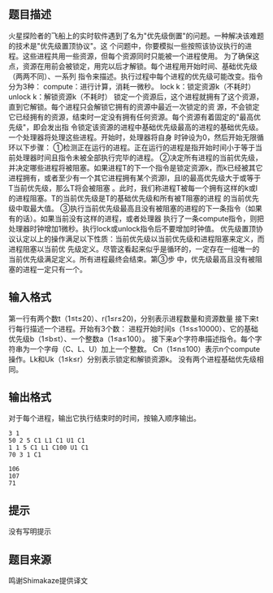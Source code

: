 


## 题目描述
火星探险者的飞船上的实时软件遇到了名为"优先级倒置"的问题。一种解决该难题的技术是"优先级置顶协议"。这
个问题中，你要模拟一些按照该协议执行的进程。这些进程共用一些资源，但每个资源同时只能被一个进程使用。
为了确保这点，资源在用前会被锁定，用完以后才解锁。每个进程用开始时间、基础优先级（两两不同）、一系列
指令来描述。执行过程中每个进程的优先级可能改变。指令分为3种：
compute：进行计算，消耗一微秒。
lock k：锁定资源k（不耗时）
unlock k：解锁资源k（不耗时）
锁定一个资源后，这个进程就拥有了这个资源，直到它解锁。每个进程只会解锁它拥有的资源中最近一次锁定的资
源，不会锁定它已经拥有的资源，结束时一定没有拥有任何资源。每个资源有着固定的"最高优先级"，即会发出指
令锁定该资源的进程中基础优先级最高的进程的基础优先级。一个处理器将处理这些进程。开始时，处理器将自身
时钟设为0，然后开始无限循环以下步骤：
①检测正在运行的进程。正在运行的进程是指开始时间小于等于当前处理器时间且指令未被全部执行完毕的进程。
②决定所有进程的当前优先级，并决定哪些进程将被阻塞。如果进程T的下一个指令是锁定资源k，而k已经被其它
进程拥有，或者至少有一个其它进程拥有某个资源l，且l的最高优先级大于或等于T当前优先级，那么T将会被阻塞
。此时，我们称进程T被每一个拥有这样的k或l的进程阻塞。T的当前优先级是T的基础优先级和所有被T阻塞的进程
的当前优先级中取最大值。
③执行当前优先级最高且没有被阻塞的进程的下一条指令（如果有的话）。如果当前没有这样的进程，或者处理器
执行了一条compute指令，则把处理器时钟增加1微秒。执行lock或unlock指令后不要增加时钟值。
优先级置顶协议认定以上的操作满足以下性质：当前优先级以当前优先级和进程阻塞来定义，而进程阻塞以当前优
先级定义。尽管这看起来似乎是循环的，一定存在一组唯一的当前优先级满足定义。所有进程最终会结束。第③步
中，优先级最高且没有被阻塞的进程一定只有一个。
## 输入格式
第一行有两个数t（1≤t≤20）、r(1≤r≤20)，分别表示进程数量和资源数量
接下来t行每行描述一个进程。开始有3个数：
进程开始时间s（1≤s≤10000）、它的基础优先级b（1≤b≤t）、一个整数a（1≤a≤100）。
接下来a个字符串描述指令。每个字符串为一个字母（C、L、U）加上一个整数。
Cn（1≤n≤100）表示n个compute操作。Lk和Uk（1≤k≤r）分别表示锁定和解锁资源k。
没有两个进程基础优先级相同。
## 输出格式
对于每个进程，输出它执行结束时的时间，按输入顺序输出。

```input1
3 1
50 2 5 C1 L1 C1 U1 C1
1 1 5 C1 L1 C100 U1 C1
70 3 1 C1

```
```output1
106
107
71
```

## 提示
没有写明提示
## 题目来源
鸣谢Shimakaze提供译文



